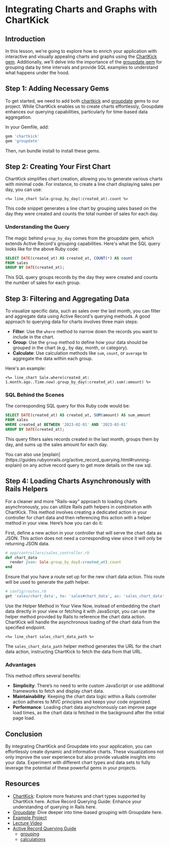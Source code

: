 # Integrating Charts and Graphs with ChartKick

## Introduction
In this lesson, we're going to explore how to enrich your application with interactive and visually appealing charts and graphs using the [ChartKick gem](https://github.com/ankane/chartkick). Additionally, we'll delve into the importance of the [groupdate gem](https://github.com/ankane/groupdate) for grouping data by time intervals and provide SQL examples to understand what happens under the hood.

## Step 1: Adding Necessary Gems
To get started, we need to add both [chartkick](https://github.com/ankane/chartkick) and [groupdate](https://github.com/ankane/groupdate) gems to our project. While ChartKick enables us to create charts effortlessly, Groupdate enhances our querying capabilities, particularly for time-based data aggregation.

In your Gemfile, add:

```ruby
gem 'chartkick'
gem 'groupdate'
```
Then, run bundle install to install these gems.

## Step 2: Creating Your First Chart
ChartKick simplifies chart creation, allowing you to generate various charts with minimal code. For instance, to create a line chart displaying sales per day, you can use:

```erb
<%= line_chart Sale.group_by_day(:created_at).count %>
```

This code snippet generates a line chart by grouping sales based on the day they were created and counts the total number of sales for each day.



### Understanding the Query
The magic behind `group_by_day` comes from the groupdate gem, which extends Active Record's grouping capabilities. Here's what the SQL query looks like for the above Ruby code:

```sql
SELECT DATE(created_at) AS created_at, COUNT(*) AS count 
FROM sales 
GROUP BY DATE(created_at);
```
This SQL query groups records by the day they were created and counts the number of sales for each group.

## Step 3: Filtering and Aggregating Data
To visualize specific data, such as sales over the last month, you can filter and aggregate data using Active Record's querying methods. A good approach to querying data for charts involves three main steps:

- **Filter**: Use the `where` method to narrow down the records you want to include in the chart.
- **Group**: Use the `group` method to define how your data should be grouped in the chart (e.g., by day, month, or category). 
- **Calculate**: Use calculation methods like `sum`, `count`, or `average` to aggregate the data within each group. 


Here's an example:

```erb
<%= line_chart Sale.where(created_at: 1.month.ago..Time.now).group_by_day(:created_at).sum(:amount) %>
```

### SQL Behind the Scenes
The corresponding SQL query for this Ruby code would be:

```sql
SELECT DATE(created_at) AS created_at, SUM(amount) AS sum_amount 
FROM sales 
WHERE created_at BETWEEN '2023-02-01' AND '2023-03-01' 
GROUP BY DATE(created_at);
```
This query filters sales records created in the last month, groups them by day, and sums up the sales amount for each day.

<aside>
You can also use [explain](https://guides.rubyonrails.org/active_record_querying.html#running-explain) on any active record query to get more details on the raw sql.
</aside>

## Step 4: Loading Charts Asynchronously with Rails Helpers
For a cleaner and more "Rails-way" approach to loading charts asynchronously, you can utilize Rails path helpers in combination with ChartKick. This method involves creating a dedicated action in your controller for chart data and then referencing this action with a helper method in your view. Here’s how you can do it:

First, define a new action in your controller that will serve the chart data as JSON. This action does not need a corresponding view since it will only be returning JSON data.

```ruby
# app/controllers/sales_controller.rb
def chart_data
  render json: Sale.group_by_day(:created_at).count
end
```
Ensure that you have a route set up for the new chart data action. This route will be used to generate the path helper.

```ruby
# config/routes.rb
get 'sales/chart_data', to: 'sales#chart_data', as: 'sales_chart_data'
```

Use the Helper Method in Your View
Now, instead of embedding the chart data directly in your view or fetching it with JavaScript, you can use the helper method provided by Rails to reference the chart data action. ChartKick will handle the asynchronous loading of the chart data from the specified endpoint.

```erb
<%= line_chart sales_chart_data_path %>
```
The `sales_chart_data_path` helper method generates the URL for the chart data action, instructing ChartKick to fetch the data from that URL.

### Advantages
This method offers several benefits:

- **Simplicity**: There’s no need to write custom JavaScript or use additional frameworks to fetch and display chart data.
- **Maintainability**: Keeping the chart data logic within a Rails controller action adheres to MVC principles and keeps your code organized.
- **Performance**: Loading chart data asynchronously can improve page load times, as the chart data is fetched in the background after the initial page load.

## Conclusion
By integrating ChartKick and Groupdate into your application, you can effortlessly create dynamic and informative charts. These visualizations not only improve the user experience but also provide valuable insights into your data. Experiment with different chart types and data sets to fully leverage the potential of these powerful gems in your projects.

## Resources
- [ChartKick](https://github.com/ankane/chartkick): Explore more features and chart types supported by ChartKick here.
Active Record Querying Guide: Enhance your understanding of querying in Rails here.
- [Groupdate](https://github.com/ankane/groupdate): Dive deeper into time-based grouping with Groupdate here.
- [Example Project](https://github.com/DPI-WE/chartkick-example)
- [Lecture Video](https://youtu.be/fBxbMVnJHDY)
- [Active Record Querying Guide](https://guides.rubyonrails.org/active_record_querying.html)
  - [grouping](https://guides.rubyonrails.org/active_record_querying.html#grouping)
  - [calculations](https://guides.rubyonrails.org/active_record_querying.html#calculations)